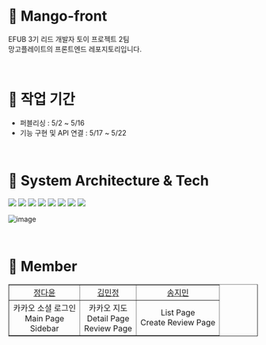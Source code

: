 # 🥭 Mango-front
EFUB 3기 리드 개발자 토이 프로젝트 2팀 <br/>
망고플레이트의 프론트엔드 레포지토리입니다. 

 <br/>
 
# 🥭 작업 기간
* 퍼블리싱 : 5/2 ~ 5/16
* 기능 구현 및 API 연결 : 5/17 ~ 5/22

<br/>

# 🥭 System Architecture & Tech
<img src="https://img.shields.io/badge/React-61DAFB?style=flat-square&logo=React&logoColor=white">  <img src="https://img.shields.io/badge/axios-5A29E4?style=flat-square&logo=Axios&logoColor=white">  <img src="https://img.shields.io/badge/styled_components-DB7093?style=flat-square&logo=styled-components&logoColor=white"> <img src="https://img.shields.io/badge/Vercel-000000?style=flat-square&logo=Vercel&logoColor=white"> <img src="https://img.shields.io/badge/Route53-FF9900?style=flat-square&logo=amazonaws&logoColor=white">  <img src="https://img.shields.io/badge/Prettier-F7B93E?style=flat-square&logo=prettier&logoColor=white"> <img src="https://img.shields.io/badge/GitHub -181717?style=flat-square&logo=GitHub&logoColor=white"/>  <img src="https://img.shields.io/badge/npm-CB3837?style=flat-square&logo=npm&logoColor=white">  

![image](https://github.com/mango-plate-clone/Mango-front/assets/81161750/1a2ed726-b372-4365-afcb-498eaad80438)


<br/>

# 🥭 Member

<table border="" cellspacing="0" cellpadding="0" width="100%">
    <tr width="100%">
        <td align="center"><a href= "https://github.com/dy6578ekdbs">정다윤</a></td>
        <td  align="center"><a href= "">김민정</a></td>
        <td  align="center"><a href= "https://github.com/songing01">송지민</a></td>  
    </tr>
    <tr width="100%">
        <td  align="center"><span>카카오 소셜 로그인</span></br><span>Main Page</span></br><span>Sidebar</span></td>
      <td  align="center"><span>카카오 지도</span></br><span>Detail Page</span></br><span>Review Page</span></td>
      <td  align="center"><span>List Page</span></br><span>Create Review Page</span></td>
   </tr>
</table>



